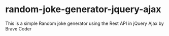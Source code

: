 # random-joke-generator-jquery-ajax
This is a simple Random joke generator using the Rest API in jQuery Ajax by Brave Coder
